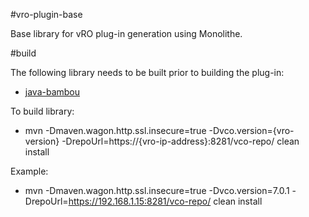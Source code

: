 #vro-plugin-base

Base library for vRO plug-in generation using Monolithe.

#build

The following library needs to be built prior to building the plug-in:

* [java-bambou](https://github.com/nuagenetworks/java-bambou)

To build library: 

* mvn -Dmaven.wagon.http.ssl.insecure=true -Dvco.version={vro-version} -DrepoUrl=https://{vro-ip-address}:8281/vco-repo/ clean install

Example:

* mvn -Dmaven.wagon.http.ssl.insecure=true -Dvco.version=7.0.1 -DrepoUrl=https://192.168.1.15:8281/vco-repo/ clean install
